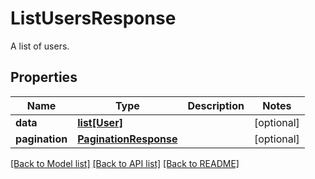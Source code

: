 # ListUsersResponse

A list of users.
## Properties
Name | Type | Description | Notes
------------ | ------------- | ------------- | -------------
**data** | [**list[User]**](User.md) |  | [optional] 
**pagination** | [**PaginationResponse**](PaginationResponse.md) |  | [optional] 

[[Back to Model list]](../README.md#documentation-for-models) [[Back to API list]](../README.md#documentation-for-api-endpoints) [[Back to README]](../README.md)


